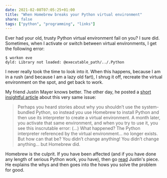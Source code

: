 ```yaml
---
date: 2021-02-08T07:05:25+01:00
title: "When Homebrew breaks your Python virtual environment"
share: false
tags: ["python", "programming", "links"]
---
```

Ever had your old, trusty Python virtual environment fail on you? I sure did.
Sometimes, when I activate or switch between virtual environments, I get the
following error:

    $ workon eve
    dyld: Library not loaded: @executable_path/../.Python

I never really took the time to look into it. When this happens, because I am
in a rush (and because I am a lazy old fart), I shrug it off, recreate the
virtual environment on the spot, and get back to work. 

My friend Justin Mayer knows better. The other day, he posted a [short
insightful article][1] about this very same issue:

> Perhaps you heard stories about why you shouldn’t use the system-bundled
> Python, so instead you use Homebrew to install Python and then use its
> interpreter to create a virtual environment. A month later, you activate that
> same environment, and when you try to use it, you see this inscrutable error:
> (...) What happened? The Python interpreter referenced by the virtual
> environment… no longer exists. But how can that be? You didn’t change
> anything! You didn’t change anything… but Homebrew did.

Homebrew is the culprit. If you have been affected (and if you have done any
length of serious Python work, you have), then go [read][1] Justin's piece. He
explains the whys and then goes into the hows you solve the problem for good.




 [1]: https://justinmayer.com/posts/homebrew-python-is-not-for-you/
 [rss]: https://nicolaiarocci.com/index.xml
 [tw]: http://twitter.com/nicolaiarocci
 [nl]: https://buttondown.email/nicolaiarocci
